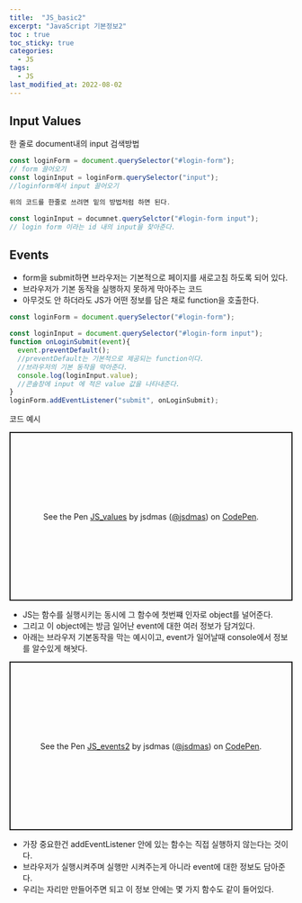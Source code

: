 ```yaml
---
title:  "JS_basic2"
excerpt: "JavaScript 기본정보2"
toc : true
toc_sticky: true
categories:
  - JS
tags:
  - JS
last_modified_at: 2022-08-02
---
```


## Input Values

한 줄로 document내의 input 검색방법

```js
const loginForm = document.querySelector("#login-form");
// form 끌어오기
const loginInput = loginForm.querySelector("input");
//loginform에서 input 끌어오기

위의 코드를 한줄로 쓰려면 밑의 방법처럼 하면 된다.

const loginInput = documnet.querySelctor("#login-form input");
// login form 이라는 id 내의 input을 찾아준다.
```

## Events

- form을 submit하면 브라우저는 기본적으로 페이지를 새로고침 하도록 되어 있다.
- 브라우저가 기본 동작을 실행하지 못하게 막아주는 코드
- 아무것도 안 하더라도 JS가 어떤 정보를 담은 채로 function을 호출한다.
```js
const loginForm = document.querySelector("#login-form");

const loginInput = document.querySelector("#login-form input");
function onLoginSubmit(event){
  event.preventDefault();
  //preventDefault는 기본적으로 제공되는 function이다.
  //브라우저의 기본 동작을 막아준다.
  console.log(loginInput.value);
  //콘솔창에 input 에 적은 value 값을 나타내준다.
}
loginForm.addEventListener("submit", onLoginSubmit);

```
코드 예시  

<p class="codepen" data-height="300" data-default-tab="html,result" data-slug-hash="KKoQWME" data-user="jsdmas" style="height: 300px; box-sizing: border-box; display: flex; align-items: center; justify-content: center; border: 2px solid; margin: 1em 0; padding: 1em;">
  <span>See the Pen <a href="https://codepen.io/jsdmas/pen/KKoQWME">
  JS_values</a> by jsdmas (<a href="https://codepen.io/jsdmas">@jsdmas</a>)
  on <a href="https://codepen.io">CodePen</a>.</span>
</p>
<script async src="https://cpwebassets.codepen.io/assets/embed/ei.js"></script>


- JS는 함수를 실행시키는 동시에 그 함수에 첫번쨰 인자로 object를 널어준다.  
- 그리고 이 object에는 방금 일어난 event에 대한 여러 정보가 담겨있다.  
- 아래는 브라우저 기본동작을 막는 예시이고, event가 일어날때 console에서 정보를 알수있게 해놧다.   
  
<p class="codepen" data-height="300" data-default-tab="html,result" data-slug-hash="bGvLoxp" data-user="jsdmas" style="height: 300px; box-sizing: border-box; display: flex; align-items: center; justify-content: center; border: 2px solid; margin: 1em 0; padding: 1em;">
  <span>See the Pen <a href="https://codepen.io/jsdmas/pen/bGvLoxp">
  JS_events2</a> by jsdmas (<a href="https://codepen.io/jsdmas">@jsdmas</a>)
  on <a href="https://codepen.io">CodePen</a>.</span>
</p>
<script async src="https://cpwebassets.codepen.io/assets/embed/ei.js"></script>

- 가장 중요한건 addEventListener 안에 있는 함수는 직접 실행하지 않는다는 것이다.  
- 브라우저가 실행시켜주며 실행만 시켜주는게 아니라 event에 대한 정보도 담아준다.  
- 우리는 자리만 만들어주면 되고 이 정보 안에는 몇 가지 함수도 같이 들어있다.
